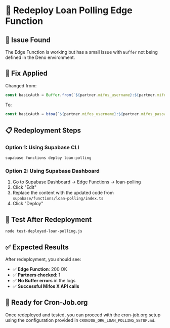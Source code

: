 # 🔄 Redeploy Loan Polling Edge Function

## 🐛 Issue Found
The Edge Function is working but has a small issue with `Buffer` not being defined in the Deno environment.

## 🔧 Fix Applied
Changed from:
```typescript
const basicAuth = Buffer.from(`${partner.mifos_username}:${partner.mifos_password}`).toString('base64')
```

To:
```typescript
const basicAuth = btoa(`${partner.mifos_username}:${partner.mifos_password}`)
```

## 📋 Redeployment Steps

### Option 1: Using Supabase CLI
```bash
supabase functions deploy loan-polling
```

### Option 2: Using Supabase Dashboard
1. Go to Supabase Dashboard → Edge Functions → loan-polling
2. Click "Edit"
3. Replace the content with the updated code from `supabase/functions/loan-polling/index.ts`
4. Click "Deploy"

## 🧪 Test After Redeployment
```bash
node test-deployed-loan-polling.js
```

## ✅ Expected Results
After redeployment, you should see:
- ✅ **Edge Function**: 200 OK
- ✅ **Partners checked**: 1
- ✅ **No Buffer errors** in the logs
- ✅ **Successful Mifos X API calls**

## 🚀 Ready for Cron-Job.org
Once redeployed and tested, you can proceed with the cron-job.org setup using the configuration provided in `CRONJOB_ORG_LOAN_POLLING_SETUP.md`.








